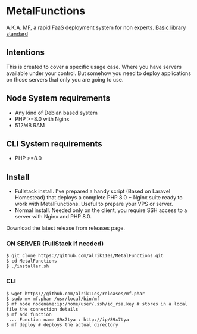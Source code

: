 # MetalFunctions
A.K.A. MF, a rapid FaaS deployment system for non experts.
[Basic library standard](https://www.msfsoftware.com/art%C3%ADculos/basic-library-standard)

## Intentions
This is created to cover a specific usage case. Where you have servers available under your control. But somehow you need to deploy applications on those servers that only you are going to use.

## Node System requirements
* Any kind of Debian based system
* PHP >=8.0 with Nginx
* 512MB RAM

## CLI System requirements
* PHP >=8.0

## Install

* Fullstack install. I've prepared a handy script (Based on Laravel Homestead) that deploys a complete PHP 8.0 + Nginx suite ready to work with MetalFunctions. Useful to prepare your VPS or server.
* Normal install. Needed only on the client, you require SSH access to a server with Nginx and PHP 8.0.

Download the latest release from releases page.

### ON SERVER (FullStack if needed)
```
$ git clone https://github.com/alrik11es/MetalFunctions.git
$ cd MetalFunctions
$ ./installer.sh
```

### CLI
```
$ wget https://github.com/alrik11es/releases/mf.phar
$ sudo mv mf.phar /usr/local/bin/mf
$ mf node nodename:ip:/home/user/.ssh/id_rsa.key # stores in a local file the connection details
$ mf add function
 ... Function name 89x7tya : http://ip/89x7tya
$ mf deploy # deploys the actual directory
```